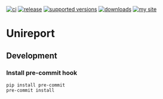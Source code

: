 [![ci](https://github.com/zifter/unireport/actions/workflows/ci.yaml/badge.svg)](https://github.com/zifter/unireport/actions/workflows/ci.yaml)
[![release](https://img.shields.io/github/release/zifter/unireport.svg)](https://github.com/zifter/clickhouse-migrations/unireport)
[![supported versions](https://img.shields.io/pypi/pyversions/unireport.svg)](https://pypi.org/project/unireport/)
[![downloads](https://img.shields.io/pypi/dm/unireport.svg)](https://pypi.org/project/unireport/)
[![my site](https://img.shields.io/badge/site-my%20blog-yellow.svg)](https://zifter.github.io/)

# Unireport

## Development
### Install pre-commit hook

```commandline
pip install pre-commit
pre-commit install
```

